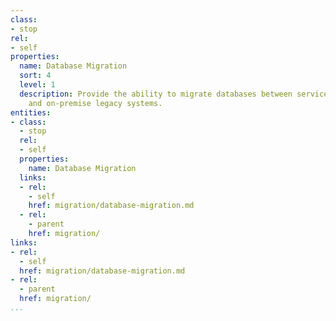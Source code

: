 ```yaml
---
class:
- stop
rel:
- self
properties:
  name: Database Migration
  sort: 4
  level: 1
  description: Provide the ability to migrate databases between service providers,
    and on-premise legacy systems.
entities:
- class:
  - stop
  rel:
  - self
  properties:
    name: Database Migration
  links:
  - rel:
    - self
    href: migration/database-migration.md
  - rel:
    - parent
    href: migration/
links:
- rel:
  - self
  href: migration/database-migration.md
- rel:
  - parent
  href: migration/
...
```

